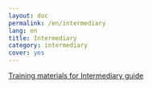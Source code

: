 ```yaml
---
layout: doc
permalink: /en/intermediary
lang: en
title: Intermediary
category: intermediary
cover: yes
---
```


[Training materials for Intermediary guide]()